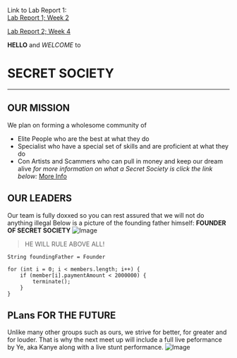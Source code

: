 Link to Lab Report 1:\
[Lab Report 1; Week 2](https://secretsocietytm.github.io/cse15l-lab-reports/lab-report-1-week-2.html)

[Lab Report 2; Week 4](https://github.com/SecretSocietyTM/cse15l-lab-reports/blob/main/lab-report-2-week-4.html)

**HELLO** and *WELCOME* to 
# SECRET SOCIETY
---
## OUR MISSION
We plan on forming a wholesome community of 
* Elite People who are the best at what they do
* Specialist who have a special set of skills and are proficient at what they do
* Con Artists and Scammers who can pull in money and keep our dream alive
*for more information on what a Secret Society is click the link below:*
[More Info](https://en.wikipedia.org/wiki/Secret_society)

## OUR LEADERS
Our team is fully doxxed so you can rest assured that we will not do anything illegal
Below is a picture of the founding father himself:
**FOUNDER OF SECRET SOCIETY**
![Image](https://www.biography.com/.image/t_share/MTI1NjA1NDAyOTM4MTkwNDY3/george-washington-600x487jpg.jpg)

> HE WILL RULE ABOVE ALL!

`String foundingFather = Founder` 

```
for (int i = 0; i < members.length; i++) {
    if (member[i].paymentAmount < 2000000) {
        terminate();
    }
}
```

## PLans FOR THE FUTURE
Unlike many other groups such as ours, we strive for better, for greater and for louder. 
That is why the next meet up will include a full live peformance by Ye, aka Kanye along with a live stunt performance. 
![Image](https://www.scottmaydaredevil.co.uk/smd/wp-content/uploads/2016/03/bikefirejump-3-1.jpg)
